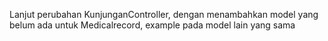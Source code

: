 Lanjut perubahan KunjunganController, dengan menambahkan model yang belum ada untuk Medicalrecord, example pada model lain yang sama
